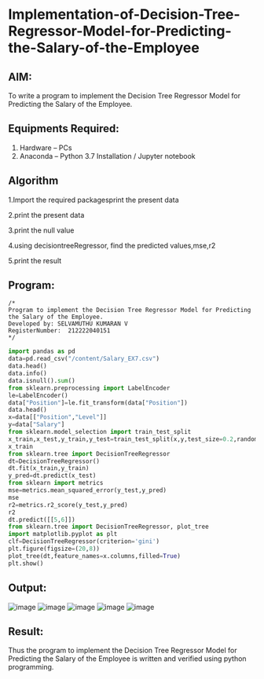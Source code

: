 # Implementation-of-Decision-Tree-Regressor-Model-for-Predicting-the-Salary-of-the-Employee

## AIM:
To write a program to implement the Decision Tree Regressor Model for Predicting the Salary of the Employee.

## Equipments Required:
1. Hardware – PCs
2. Anaconda – Python 3.7 Installation / Jupyter notebook

## Algorithm
1.Import the required packagesprint the present data

2.print the present data

3.print the null value

4.using decisiontreeRegressor, find the predicted values,mse,r2

5.print the result

## Program:
```
/*
Program to implement the Decision Tree Regressor Model for Predicting the Salary of the Employee.
Developed by: SELVAMUTHU KUMARAN V
RegisterNumber:  212222040151
*/
```
```python
import pandas as pd
data=pd.read_csv("/content/Salary_EX7.csv")
data.head()
data.info()
data.isnull().sum()
from sklearn.preprocessing import LabelEncoder
le=LabelEncoder()
data["Position"]=le.fit_transform(data["Position"])
data.head()
x=data[["Position","Level"]]
y=data["Salary"]
from sklearn.model_selection import train_test_split
x_train,x_test,y_train,y_test=train_test_split(x,y,test_size=0.2,random_state=2)
x_train
from sklearn.tree import DecisionTreeRegressor
dt=DecisionTreeRegressor()
dt.fit(x_train,y_train)
y_pred=dt.predict(x_test)
from sklearn import metrics
mse=metrics.mean_squared_error(y_test,y_pred)
mse
r2=metrics.r2_score(y_test,y_pred)
r2
dt.predict([[5,6]])
from sklearn.tree import DecisionTreeRegressor, plot_tree
import matplotlib.pyplot as plt
clf=DecisionTreeRegressor(criterion='gini')
plt.figure(figsize=(20,8))
plot_tree(dt,feature_names=x.columns,filled=True)
plt.show()
```

## Output:
![image](https://github.com/AkilaMohan/Implementation-of-Decision-Tree-Regressor-Model-for-Predicting-the-Salary-of-the-Employee/assets/121961701/cd448340-de6a-4c39-b55f-fbf6705efb51)
![image](https://github.com/AkilaMohan/Implementation-of-Decision-Tree-Regressor-Model-for-Predicting-the-Salary-of-the-Employee/assets/121961701/09998cea-a6d5-4a75-be2d-d92a2bcfc7bd)
![image](https://github.com/AkilaMohan/Implementation-of-Decision-Tree-Regressor-Model-for-Predicting-the-Salary-of-the-Employee/assets/121961701/91f2f926-4062-49e6-a46d-47b293e68452)
![image](https://github.com/AkilaMohan/Implementation-of-Decision-Tree-Regressor-Model-for-Predicting-the-Salary-of-the-Employee/assets/121961701/3d290955-9451-417a-a9de-b67b78641578)
![image](https://github.com/AkilaMohan/Implementation-of-Decision-Tree-Regressor-Model-for-Predicting-the-Salary-of-the-Employee/assets/121961701/880cb594-8995-4afb-9dbe-f546d0cfadbf)


## Result:
Thus the program to implement the Decision Tree Regressor Model for Predicting the Salary of the Employee is written and verified using python programming.
